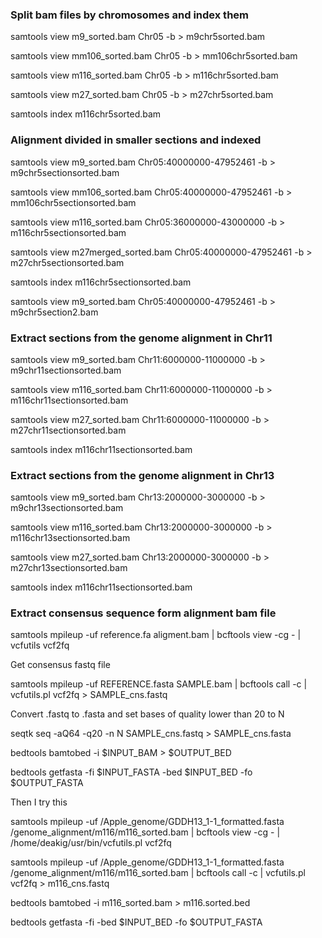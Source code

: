 
### Split bam files by chromosomes and index them

samtools view m9_sorted.bam Chr05 -b > m9chr5sorted.bam

samtools view mm106_sorted.bam Chr05 -b > mm106chr5sorted.bam

samtools view m116_sorted.bam Chr05 -b > m116chr5sorted.bam

samtools view m27_sorted.bam Chr05 -b > m27chr5sorted.bam

samtools index m116chr5sorted.bam


### Alignment divided in smaller sections and indexed

samtools view m9_sorted.bam Chr05:40000000-47952461 -b > m9chr5sectionsorted.bam

samtools view mm106_sorted.bam Chr05:40000000-47952461 -b > mm106chr5sectionsorted.bam

samtools view m116_sorted.bam Chr05:36000000-43000000 -b > m116chr5sectionsorted.bam

samtools view m27merged_sorted.bam Chr05:40000000-47952461 -b > m27chr5sectionsorted.bam

samtools index m116chr5sectionsorted.bam

samtools view m9_sorted.bam Chr05:40000000-47952461 -b > m9chr5section2.bam


### Extract sections from the genome alignment in Chr11


samtools view m9_sorted.bam Chr11:6000000-11000000 -b > m9chr11sectionsorted.bam

samtools view m116_sorted.bam Chr11:6000000-11000000 -b > m116chr11sectionsorted.bam

samtools view m27_sorted.bam Chr11:6000000-11000000 -b > m27chr11sectionsorted.bam

samtools index m116chr11sectionsorted.bam


### Extract sections from the genome alignment in Chr13


samtools view m9_sorted.bam Chr13:2000000-3000000 -b > m9chr13sectionsorted.bam

samtools view m116_sorted.bam Chr13:2000000-3000000 -b > m116chr13sectionsorted.bam

samtools view m27_sorted.bam Chr13:2000000-3000000 -b > m27chr13sectionsorted.bam

samtools index m116chr11sectionsorted.bam



### Extract consensus sequence form alignment bam file

samtools mpileup -uf reference.fa aligment.bam | bcftools view -cg - | vcfutils vcf2fq

Get consensus fastq file

samtools mpileup -uf REFERENCE.fasta SAMPLE.bam | bcftools call -c | vcfutils.pl vcf2fq > SAMPLE_cns.fastq

Convert .fastq to .fasta and set bases of quality lower than 20 to N

seqtk seq -aQ64 -q20 -n N SAMPLE_cns.fastq > SAMPLE_cns.fasta

bedtools bamtobed -i $INPUT_BAM > $OUTPUT_BED

bedtools getfasta -fi $INPUT_FASTA -bed $INPUT_BED -fo $OUTPUT_FASTA

Then I try this

samtools mpileup -uf /Apple_genome/GDDH13_1-1_formatted.fasta /genome_alignment/m116/m116_sorted.bam | bcftools view -cg - | /home/deakig/usr/bin/vcfutils.pl vcf2fq

samtools mpileup -uf /Apple_genome/GDDH13_1-1_formatted.fasta /genome_alignment/m116/m116_sorted.bam | bcftools call -c | vcfutils.pl vcf2fq > m116_cns.fastq

bedtools bamtobed -i m116_sorted.bam > m116.sorted.bed

bedtools getfasta -fi  -bed $INPUT_BED -fo $OUTPUT_FASTA
